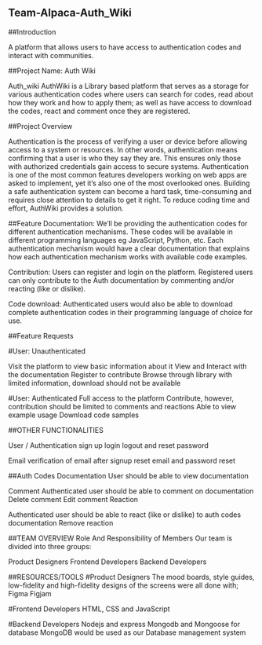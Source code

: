 ## Team-Alpaca-Auth_Wiki

##Introduction

A platform that allows users to have access to authentication codes and interact with communities.

##Project Name: Auth Wiki

Auth_wiki AuthWiki is a Library based platform that serves as a storage for various authentication codes where users can search for codes, read about how they work and how to apply them; as well as have access to download the codes, react and comment once they are registered.

##Project Overview

Authentication is the process of verifying a user or device before allowing access to a system or resources. 
In other words, authentication means confirming that a user is who they say they are. This ensures only those with authorized credentials gain access to secure systems.
Authentication is one of the most common features developers working on web apps are asked to implement, yet it’s also one of the most overlooked ones. 
Building a safe authentication system can become a hard task, time-consuming and requires close attention to details to get it right. To reduce coding time and effort, AuthWiki provides a solution.

##Feature
Documentation:
We’ll be providing the authentication codes for different authentication mechanisms. 
These codes will be available in different programming languages eg JavaScript, Python, etc. 
Each authentication mechanism would have a clear documentation that explains how each authentication mechanism works with available code examples.

Contribution:
Users can register and login on the platform. Registered users can only contribute to the Auth documentation by commenting and/or reacting (like or dislike).

Code download:
Authenticated users would also be able to download complete authentication codes in their programming language of choice for use.


##Feature Requests

#User: Unauthenticated

Visit the platform to view basic information about it
View and Interact with the documentation
Register to contribute
Browse through library with limited information, download should not be available

#User: Authenticated
Full access to the platform
Contribute, however, contribution should be limited to comments and reactions
Able to view example usage
Download code samples


##OTHER FUNCTIONALITIES

User / Authentication
sign up
login
logout and 
reset password

Email
verification of email after signup
reset email and password reset

##Auth Codes Documentation
User should be able to view documentation

Comment
Authenticated user should be able to comment on documentation
Delete comment
Edit comment
Reaction

Authenticated user should be able to react (like or dislike) to auth codes documentation
Remove reaction

##TEAM OVERVIEW
Role And Responsibility of Members Our team is divided into three groups:

Product Designers
Frontend Developers
Backend Developers

##RESOURCES/TOOLS
#Product Designers
The mood boards, style guides, low-fidelity and high-fidelity designs of the screens were all done with;
Figma
Figjam

#Frontend Developers
HTML, CSS and JavaScript

#Backend Developers
Nodejs and express 
Mongodb and Mongoose for database
MongoDB would be used as our Database management system
